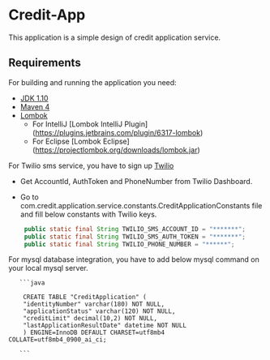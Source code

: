 # Credit-App

This application is a simple design of credit application service.

## Requirements

For building and running the application you need:

- [JDK 1.10](https://www.oracle.com/technetwork/java/javase/downloads/jdk10-downloads-4416644.html)
- [Maven 4](https://maven.apache.org)
- [Lombok](https://projectlombok.org/)
    * For IntelliJ [Lombok IntelliJ Plugin] (https://plugins.jetbrains.com/plugin/6317-lombok)
    * For Eclipse [Lombok Eclipse] (https://projectlombok.org/downloads/lombok.jar)
    
For Twilio sms service, you have to sign up [Twilio](https://www.twilio.com)

   - Get AccountId, AuthToken and PhoneNumber from Twilio Dashboard.
   - Go to com.credit.application.service.constants.CreditApplicationConstants file and fill below constants with Twilio keys.
      
      ```java
       public static final String TWILIO_SMS_ACCOUNT_ID = "*******";
       public static final String TWILIO_SMS_AUTH_TOKEN = "*******";
       public static final String TWILIO_PHONE_NUMBER = "******";
      ```
 For mysql database integration, you have to add below mysql command on your local mysql server.
       
       ```java
       
        CREATE TABLE "CreditApplication" (
        "identityNumber" varchar(180) NOT NULL,
        "applicationStatus" varchar(120) NOT NULL,
        "creditLimit" decimal(10,2) NOT NULL,
        "lastApplicationResultDate" datetime NOT NULL
        ) ENGINE=InnoDB DEFAULT CHARSET=utf8mb4 COLLATE=utf8mb4_0900_ai_ci;

       ```
      

